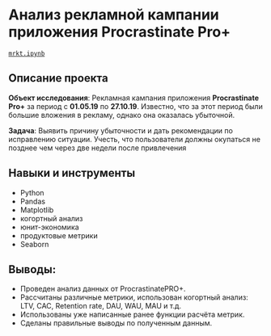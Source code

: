 # Анализ рекламной кампании приложения **Procrastinate Pro+**
<code>[mrkt.ipynb](https://github.com/AleksandrK86/practicum/blob/main/mrkt/mrkt.ipynb)
</code>

## Описание проекта
**Объект исследования**:
Рекламная кампания приложения **Procrastinate Pro+** за период с **01.05.19** по **27.10.19**. Известно, что за этот период были большие вложения в рекламу, однако она оказалась убыточной.

**Задача**:
Выявить причину убыточности и дать рекомендации по исправлению ситуации. Учесть, что пользователи должны окупаться не позднее чем через две недели после привлечения

## Навыки и инструменты

* Python
* Pandas
* Matplotlib
* когортный анализ
* юнит-экономика
* продуктовые метрики
* Seaborn

##  **Выводы:**

* Проведен анализ данных от ProcrastinatePRO+.
* Рассчитаны различные метрики, использован когортный анализ: LTV, CAC, Retention rate, DAU, WAU, MAU и т.д. 
* Использованы уже написанные ранее функции расчёта метрик.
* Сделаны правильные выводы по полученным данным.
